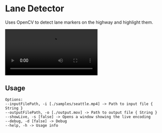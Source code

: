 # Lane Detector

Uses OpenCV to detect lane markers on the highway and highlight them.

![Demo](https://user-images.githubusercontent.com/12748/122929438-f101fa00-d338-11eb-840f-8dfd92d3a22e.mp4)

## Usage

    Options:
    --inputFilePath, -i [./samples/seattle.mp4] -> Path to input file { String }
    --outputFilePath, -o [./output.mov] -> Path to output file { String }
    --showLive, -s [false] -> Opens a window showing the live encoding
    --debug, -d [false] -> Debug
    --help, -h -> Usage info 

